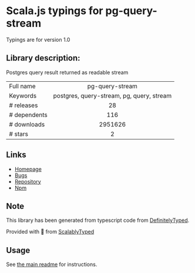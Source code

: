 
# Scala.js typings for pg-query-stream

Typings are for version 1.0

## Library description:
Postgres query result returned as readable stream

|                    |                 |
| ------------------ | :-------------: |
| Full name          | pg-query-stream |
| Keywords           | postgres, query-stream, pg, query, stream |
| # releases         | 28 |
| # dependents       | 116 |
| # downloads        | 2951626 |
| # stars            | 2 |

## Links
- [Homepage](https://github.com/brianc/node-postgres#readme)
- [Bugs](https://github.com/brianc/node-postgres/issues)
- [Repository](https://github.com/brianc/node-postgres)
- [Npm](https://www.npmjs.com/package/pg-query-stream)
    


## Note
This library has been generated from typescript code from [DefinitelyTyped](https://definitelytyped.org).

Provided with :purple_heart: from [ScalablyTyped](https://github.com/oyvindberg/ScalablyTyped)

## Usage
See [the main readme](../../readme.md) for instructions.


